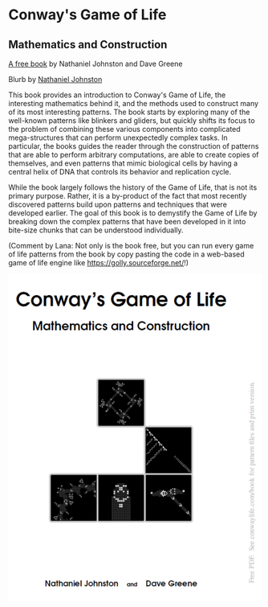 # Conway's Game of Life
## Mathematics and Construction
[A free book](https://conwaylife.com/book/) by Nathaniel Johnston and Dave Greene

Blurb by [Nathaniel Johnston](http://www.njohnston.ca/)

This book provides an introduction to Conway's Game of Life, the interesting mathematics behind it, and the methods used to construct many of its most interesting patterns. The book starts by exploring many of the well-known patterns like blinkers and gliders, but quickly shifts its focus to the problem of combining these various components into complicated mega-structures that can perform unexpectedly complex tasks. In particular, the books guides the reader through the construction of patterns that are able to perform arbitrary computations, are able to create copies of themselves, and even patterns that mimic biological cells by having a central helix of DNA that controls its behavior and replication cycle.

While the book largely follows the history of the Game of Life, that is not its primary purpose. Rather, it is a by-product of the fact that most recently discovered patterns build upon patterns and techniques that were developed earlier. The goal of this book is to demystify the Game of Life by breaking down the complex patterns that have been developed in it into bite-size chunks that can be understood individually.

(Comment by Lana: Not only is the book free, but you can run every game of life patterns from the book by copy pasting the code in a web-based game of life engine like https://golly.sourceforge.net/!)

![](images/gol.png)

